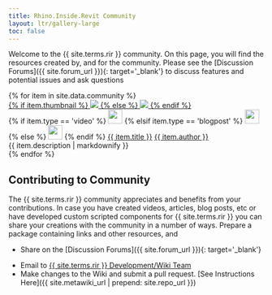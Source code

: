 ```yaml
---
title: Rhino.Inside.Revit Community
layout: ltr/gallery-large
toc: false
---
```


Welcome to the {{ site.terms.rir }} community. On this page, you will find the resources created by, and for the community. Please see the [Discussion Forums]({{ site.forum_url }}){: target='_blank'} to discuss features and potential issues and ask questions

<div class="gallery-large-grid">
    {% for item in site.data.community %}
    <div class="gallery-item" >
    <a href="{{ item.url }}" target="blank">
        <div class="gallery-thumbnail">
        {% if item.thumbnail %}
            <img src="{{ item.thumbnail}}" />
        {% else %}
            <img src="{{ site.baseurl }}/assets/img/gallery-placeholder.png" />
        {% endif %}
        </div>
    </a>
    <div class="gallery-info">
        {% if item.type == 'video' %}
            <img width="28" height="28" src="{{ site.baseurl }}/assets/img/video.svg" />
        {% elsif item.type == 'blogpost' %}
            <img width="28" height="28" src="{{ site.baseurl }}/assets/img/post.svg" />
        {% else %}
            <img width="28" height="28" src="{{ site.baseurl }}/assets/img/link.svg" />
        {% endif %}
        <a class="title" href="{{ item.url }}" target="blank">{{ item.title }}</a>
        <a class="author" href="{{ item.authorUrl }}">{{ item.author }}</a>
        <div class="extra">
            {{ item.description | markdownify }}
        </div>
    </div>
    </div>
    {% endfor %}
</div>
    
## Contributing to Community

The {{ site.terms.rir }} community appreciates and benefits from your contributions. In case you have created videos, articles, blog posts, etc or have developed custom scripted components for {{ site.terms.rir }} you can share your creations with the community in a number of ways. Prepare a package containing links and other resources, and

- Share on the [Discussion Forums]({{ site.forum_url }}){: target='_blank'}
<!-- Email link here is obfuscated. See Wiki docs for guidelines -->
- Email to <a href="#" data-dump="bWFpbHRvOnJoaW5vLmluc2lkZS5yZXZpdEBtY25lZWwuY29tP3N1YmplY3Q9Q29tbXVuaXR5IFN1Ym1pc3Npb24=" onfocus="this.href = atob(this.dataset.dump)">{{ site.terms.rir }} Development/Wiki Team</a>
- Make changes to the Wiki and submit a pull request. [See Instructions Here]({{ site.metawiki_url | prepend: site.repo_url }})

